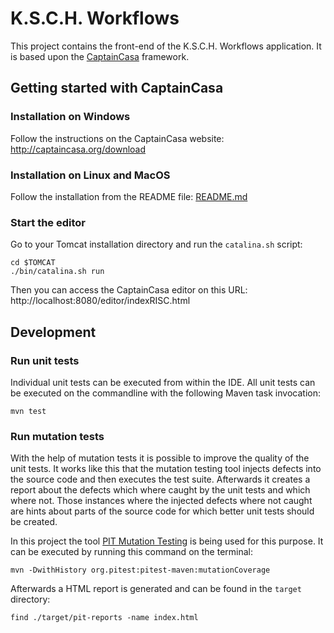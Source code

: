 # K.S.C.H. Workflows

This project contains the front-end of the K.S.C.H. Workflows application.
It is based upon the [CaptainCasa](http://captaincasa.org) framework.

## Getting started with CaptainCasa

### Installation on Windows

Follow the instructions on the CaptainCasa website: http://captaincasa.org/download

### Installation on Linux and MacOS

Follow the installation from the README file: [README.md](https://github.com/ksch-workflows/cc-dev-tomcat/blob/master/README.md)

### Start the editor

Go to your Tomcat installation directory and run the `catalina.sh` script:
```
cd $TOMCAT
./bin/catalina.sh run
```

Then you can access the CaptainCasa editor on this URL: http://localhost:8080/editor/indexRISC.html


## Development

### Run unit tests

Individual unit tests can be executed from within the IDE. All unit tests can be executed on the commandline
with the following Maven task invocation:

```
mvn test
```

### Run mutation tests

With the help of mutation tests it is possible to improve the quality of the unit
tests. It works like this that the mutation testing tool injects defects into the
source code and then executes the test suite. Afterwards it creates a report about
the defects which where caught by the unit tests and which where not. Those
instances where the injected defects where not caught are hints about parts of the
source code for which better unit tests should be created.

In this project the tool [PIT Mutation Testing](http://pitest.org/) is being used
for this purpose. It can be executed by running this command on the terminal:

```
mvn -DwithHistory org.pitest:pitest-maven:mutationCoverage
```

Afterwards a HTML report is generated and can be found in the `target` directory:

```
find ./target/pit-reports -name index.html
```
